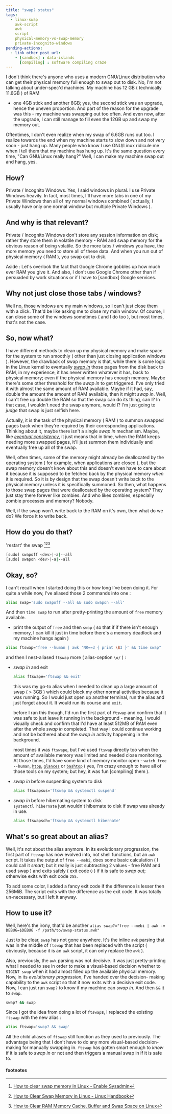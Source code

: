 ```yaml
---
title: "swap? status"
tags:
  - linux-swap
    awk-script
    awk
    script
    physical-memory-vs-swap-memory
    private-incognito-windows
pending-actions:
  - link other post_url:
    - [sandbox] : data-islands
      [compiling] : software compiling craze
---
```


I don't think there's anyone who uses a modern GNU/Linux
distribution who can get their physical memory full enough
to swap out to disk. No, I'm not talking about under-spec'd
machines. My machine has 12 GB ( technically 11.6GB ) of RAM
- one 4GB stick and another 8GB; yes, the second stick was
an upgrade, hence the uneven proportion. And part of the
reason for the upgrade was this - my machine was swapping
out too often. And even now, after the upgrade, I can still
manage to fill even the 12GB up and swap my memory out.

Oftentimes, I don't even realize when my swap of 6.6GB runs
out too. I realize towards the end when my machine starts to
slow down and not very soon - just hang up. Many people who
know I use GNU/Linux ridicule me when I tell them that my
machine has hung up. It's the same question every time, "Can
GNU/Linux really hang?" Well, I can make my machine swap out
and hang, yes.

## How?
Private / Incognito Windows. Yes, I said windows in plural.
I use Private Windows heavily. In fact, most times, I'll
have more tabs in one of my Private Windows than all of my
normal windows combined ( actually, I usually have only one
normal window but multiple Private Windows ).

## And why is that relevant?
Private / Incognito Windows don't store any session
information on disk; rather they store them in volatile
memory - RAM and swap memory for the obvious reason of being
volatile. So the more tabs / windows you have, the more
memory you need to store all of these data. And when you run
out of physical memory ( RAM ), you swap out to disk.

Aside : Let's overlook the fact that Google Chrome gobbles
up how much ever RAM you give it. And also, I don't use
Google Chrome other than if persuaded by work situations or
if I have to [sandbox] Google services.

## Why not just close those tabs / windows?
Well no, those windows are my main windows, so I can't just
close them with a click. That'd be like asking me to close
my main window. Of course, I can close some of the windows
sometimes ( and I do too ), but most times, that's not the
case.

## So, now what?
I have different methods to clean up my physical memory and
make space for the system to run smoothly ( other than just
closing application windows ). However, the drawback of swap
memory is that, while there is some logic in the Linux kernel
to eventually _[swap in]_ those pages from the disk back to
RAM, in my experience, it has never written whatever it has,
back to physical memory; even if the physical memory has
enough memory. Maybe there's some other threshold for the
_swap in_ to get triggered. I've only tried it with almost
the same amount of RAM available. Maybe if it had, say,
double the amount the amount of RAM available, then it might
_swap in_. Well, I can't free up double the RAM so that the
swap can do its thing, can I? In that case, I wouldn't need
the swap anymore, would I? I'm just going to _judge_ that
swap is just selfish here.

Actually, it is the task of the physical memory ( RAM ) to
summon swapped pages back when they're required by their
corresponding applications. Thinking about it, maybe there
isn't a single _swap in_ mechanism. Maybe, like _[eventual
consistency]_, it just means that in time, when the RAM
keeps needing more swapped pages, it'll just summon them
individually and eventually free up all of the swap.

Well, often times, some of the memory might already be
deallocated by the operating system ( for example, when
applications are closed ), but the swap memory doesn't know
about this and doesn't even have to care about it because it
is supposed to be fetched back by the physical memory _when_
it is required. So it is by design that the swap doesn't
write back to the physical memory unless it is specifically
summoned. So then, what happens to those swap pages that were
deallocated by the operating system? They just stay there
forever like zombies. And who likes zombies, especially
zombie processes and memory? Nobody.

Well, if the swap won't write back to the RAM on it's own,
then what do we do? We force it to write back.

## How do you do that?
'restart' the swap [^1][^2][^3]
```sh
[sudo] swapoff <dev>|-a|--all
[sudo] swapon <dev>|-a|--all
```

## Okay, so?
I can't recall when I started doing this or how long I've
been doing it. For quite a while now, I've aliased those 2
commands into one :
```sh
alias swap='sudo swapoff --all && sudo swapon --all'
```

And then `time swap` to run after pretty-printing the
amount of `free` memory available.
* print the output of `free` and then `swap` ( so that if
if there isn't enough memory, I can kill it just in time
before there's a memory deadlock and my machine hangs again )
```sh
alias ftswap="free --human | awk 'NR==3 { print \$3 }' && time swap"
```
and then I nest-aliased `ftswap` more ( alias-ception `\o/` ) :
  * _swap in_ and exit
    ```sh
    alias ftswape='ftswap && exit'
    ```
    this was my go-to alias when I needed to clean up a
    large amount of swap ( > 3GB ) which could block my other
    normal activities because it was running. So I would just
    open up another terminal, run the alias and just forget
    about it. It would run its course and `exit`.

    before I ran this though, I'd run the first part of
    `ftswap` and confirm that it was safe to just leave it
    running in the background - meaning, I would visually
    check and confirm that I'd have at least 512MB of RAM
    even after the whole _swap in_ completed. That way I
    could continue working and not be bothered about the
    _swap in_ activity happening in the background.

    most times it was `ftswape`, but I've used `ftswap`
    directly too when the amount of available memory was
    limited and needed close monitoring. At those times, I'd
    have some kind of memory monitor open - `watch free
    --human`, [`htop`], [`glances`] or [`bashtop`] ( yes,
    I'm crazy enough to have all of those tools on my system;
    but hey, it was fun [compiling] them ).
  * _swap in_ before suspending system to disk
    ```sh
    alias ftswapsus='ftswap && systemctl suspend'
    ```
  * _swap in_ before hibernating system to disk
    <br>
    `systemctl hibernate` just wouldn't hibernate to disk
    if swap was already in use.
    ```sh
    alias ftswapsch='ftswap && systemctl hibernate'
    ```

## What's so great about an alias?
Well, it's not about the alias anymore. In its evolutionary
progression, the first part of `ftswap` has now evolved into,
not shell functions, but an `awk` script. It takes the output
of `free --mebi`, does some basic calculation ( I could call
it _smart_; but it really is just subtracting 2 values - free
RAM and used swap ) and exits safely ( exit code `0` ) if
it is safe to _swap out_; otherwise exits with exit code `255`.

<script src="https://gist.github.com/shinenelson/a8a5550eaaefd66658a6d1f10ffbe4dc.js?file=swap-status.awk"></script>

To add some color, I added a fancy exit code if the
difference is lesser then 256MiB. The script exits with the
difference as the exit code. It was totally un-necessary,
but I left it anyway.

## How to use it?
Well, here's the irony, that'd be another `alias swap?="free --mebi | awk -v DEBUG=$DEBUG -f /path/to/swap-status.awk"`

Just to be clear, `swap` has not gone anywhere. It's the
inline `awk` parsing that was in the middle of `ftswap` that
has been replaced with the script ( obviously, because it is
an `awk` script, it can only replace the `awk` ).

Also, previously, the `awk` parsing was not decisive. It was
just pretty-printing what I needed to see in order to make a
visual-based decision whether to `SIGINT swap` when it had
almost filled up the available physical memory. Now, in its
_evolutionary progression_, I've handed over the decision-
making capability to the `awk` script so that it now exits
with a decisive exit code. Now, I can just run `swap?` to
know if my machine can _swap in_. And then `&&` it to `swap`.
```sh
swap? && swap
```

Since I got the idea from doing a lot of `ftswap`s, I replaced
the existing `ftswap` with the new alias :
```sh
alias ftswap='swap? && swap'
```
All the child aliases of `ftswap` still function as they used
to previously. The advantage being that I don't have to do
any more visual-based decision-making for manually swapping
in. `ftswap` has gotten smart enough to _know_ if it is safe
to _swap in_ or not and then triggers a manual swap in if it
is safe to.

<!-- [sandbox]: -->
[swap in]: https://askubuntu.com/a/1359
[eventual consistency]: https://en.wikipedia.org/wiki/Eventual_consistency
[`htop`]: https://hisham.hm/htop/
[`glances`]: https://nicolargo.github.io/glances/
[`bashtop`]: https://github.com/aristocratos/bashtop
<!-- [compiling]: -->

#### footnotes
[^1]: [How to clear swap memory in Linux - Enable Sysadmin](https://www.redhat.com/sysadmin/clear-swap-linux "How to clear swap memory in Linux - Enable Sysadmin")
[^2]: [How to Clear Swap Memory in Linux - Linux Handbook](https://linuxhandbook.com/clear-swap/ "How to Clear Swap Memory in Linux - Linux Handbook")
[^3]: [How to Clear RAM Memory Cache, Buffer and Swap Space on Linux](https://www.tecmint.com/clear-ram-memory-cache-buffer-and-swap-space-on-linux/ "How to Clear RAM Memory Cache, Buffer and Swap Space on Linux")
